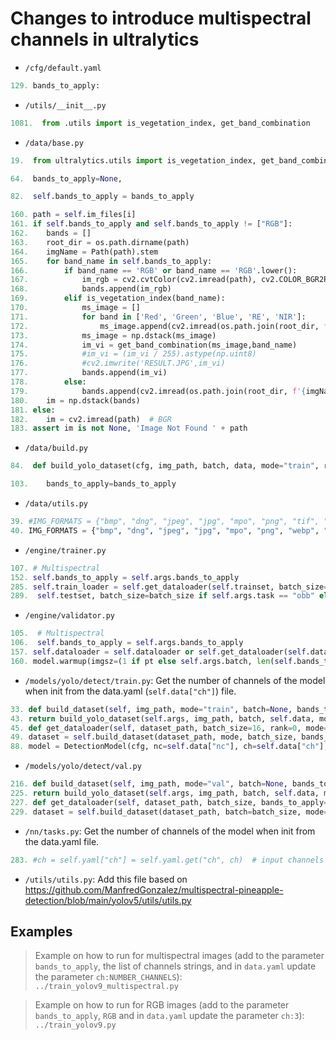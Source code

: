 # Changes to introduce multispectral channels in ultralytics

- `/cfg/default.yaml`

```Python
129. bands_to_apply:
```

- `/utils/__init__.py`

```Python
1081.  from .utils import is_vegetation_index, get_band_combination
```


- `/data/base.py`
```Python
19.  from ultralytics.utils import is_vegetation_index, get_band_combination

64.  bands_to_apply=None,

82.  self.bands_to_apply = bands_to_apply

160. path = self.im_files[i]
161. if self.bands_to_apply and self.bands_to_apply != ["RGB"]:
162.    bands = []
163.    root_dir = os.path.dirname(path)
164.    imgName = Path(path).stem
165.    for band_name in self.bands_to_apply:
166.        if band_name == 'RGB' or band_name == 'RGB'.lower():
167.            im_rgb = cv2.cvtColor(cv2.imread(path), cv2.COLOR_BGR2RGB)
168.            bands.append(im_rgb)
169.        elif is_vegetation_index(band_name):
170.            ms_image = []
171.            for band in ['Red', 'Green', 'Blue', 'RE', 'NIR']:
172.                ms_image.append(cv2.imread(os.path.join(root_dir, f'{imgName}_{band}.TIF'),cv2.IMREAD_GRAYSCALE))
173.            ms_image = np.dstack(ms_image)
174.            im_vi = get_band_combination(ms_image,band_name)
175.            #im_vi = (im_vi / 255).astype(np.uint8)
176.            #cv2.imwrite('RESULT.JPG',im_vi)
177.            bands.append(im_vi)
178.        else:
179.            bands.append(cv2.imread(os.path.join(root_dir, f'{imgName}_{band_name}.TIF'), cv2.IMREAD_GRAYSCALE))
180.    im = np.dstack(bands)
181. else:
182.    im = cv2.imread(path)  # BGR
183. assert im is not None, 'Image Not Found ' + path
```

- `/data/build.py`
```Python
84.  def build_yolo_dataset(cfg, img_path, batch, data, mode="train", rect=False, stride=32, multi_modal=False, bands_to_apply=None):

103.    bands_to_apply=bands_to_apply
```

- `/data/utils.py`
```Python
39. #IMG_FORMATS = {"bmp", "dng", "jpeg", "jpg", "mpo", "png", "tif", "tiff", "webp", "pfm"}  # image suffixes
40. IMG_FORMATS = {"bmp", "dng", "jpeg", "jpg", "mpo", "png", "webp", "pfm"}  # image suffixes
```

- `/engine/trainer.py`
```Python
107. # Multispectral
152. self.bands_to_apply = self.args.bands_to_apply
285. self.train_loader = self.get_dataloader(self.trainset, batch_size=batch_size, rank=RANK, mode="train", bands_to_apply=self.bands_to_apply)
289.  self.testset, batch_size=batch_size if self.args.task == "obb" else batch_size * 2, rank=-1, mode="val", bands_to_apply=self.bands_to_apply
```

- `/engine/validator.py`
```Python
105.  # Multispectral
106.  self.bands_to_apply = self.args.bands_to_apply
157. self.dataloader = self.dataloader or self.get_dataloader(self.data.get(self.args.split), self.args.batch, bands_to_apply=self.bands_to_apply)
160. model.warmup(imgsz=(1 if pt else self.args.batch, len(self.bands_to_apply), imgsz, imgsz))  # warmup
```

- `/models/yolo/detect/train.py`: Get the number of channels of the model when init from the data.yaml (`self.data["ch"]`) file.
```Python
33. def build_dataset(self, img_path, mode="train", batch=None, bands_to_apply=None):
43. return build_yolo_dataset(self.args, img_path, batch, self.data, mode=mode, rect=mode == "val", stride=gs, bands_to_apply=bands_to_apply)
45. def get_dataloader(self, dataset_path, batch_size=16, rank=0, mode="train", bands_to_apply=None):
49. dataset = self.build_dataset(dataset_path, mode, batch_size, bands_to_apply=bands_to_apply)
88. model = DetectionModel(cfg, nc=self.data["nc"], ch=self.data["ch"], verbose=verbose and RANK == -1)
```

- `/models/yolo/detect/val.py`
```Python
216. def build_dataset(self, img_path, mode="val", batch=None, bands_to_apply=None):
225. return build_yolo_dataset(self.args, img_path, batch, self.data, mode=mode, stride=self.stride, bands_to_apply=bands_to_apply)
227. def get_dataloader(self, dataset_path, batch_size, bands_to_apply=None):
229. dataset = self.build_dataset(dataset_path, batch=batch_size, mode="val", bands_to_apply=bands_to_apply)
```

- `/nn/tasks.py`: Get the number of channels of the model when init from the data.yaml file.
```Python
283. #ch = self.yaml["ch"] = self.yaml.get("ch", ch)  # input channels
```

- `/utils/utils.py`: Add this file based on https://github.com/ManfredGonzalez/multispectral-pineapple-detection/blob/main/yolov5/utils/utils.py

## Examples

> Example on how to run for multispectral images (add to the parameter `bands_to_apply`, the list of channels strings, and in `data.yaml` update the parameter `ch:NUMBER_CHANNELS`): `../train_yolov9_multispectral.py`

> Example on how to run for RGB images (add to the parameter `bands_to_apply`, `RGB` and in `data.yaml` update the parameter `ch:3`): `../train_yolov9.py`